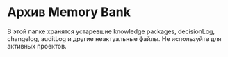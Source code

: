 # Архив Memory Bank

В этой папке хранятся устаревшие knowledge packages, decisionLog, changelog, auditLog и другие неактуальные файлы. Не используйте для активных проектов.
